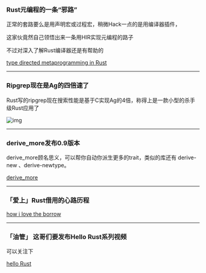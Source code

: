 

### Rust元编程的一条“邪路”

正常的套路要么是用声明宏或过程宏，稍微Hack一点的是用编译器插件，

这家伙竟然自己领悟出来一条用HIR实现元编程的路子

不过对深入了解Rust编译器还是有帮助的

[type directed metaprogramming in Rust](http://willcrichton.net/notes/type-directed-metaprogramming-in-rust/)


---

### Ripgrep现在是Ag的四倍速了

Rust写的ripgrep现在搜索性能是基于C实现Ag的4倍，称得上是一款小型的杀手级Rust应用了 ​​​​

![img](https://wx2.sinaimg.cn/mw690/71684decly1fpj4sotx2wj20yc0k4agf.jpg)

---

### derive_more发布0.9版本

derive_more顾名思义，可以帮你自动你派生更多的trait，类似的库还有 derive-new 、derive-newtype。

[derive_more](https://github.com/JelteF/derive_more)

---

### 「爱上」Rust借用的心路历程


[how i  love the borrow ](http://mttyng.com/rust-lifetimes-or-how-i-learned-to-stop-free-ing-and-love-the-borrow/)


---

### 「油管」 这哥们要发布Hello Rust系列视频

可以关注下

[hello Rust](https://www.youtube.com/channel/UCZ_EWaQZCZuGGfnuqUoHujw)
